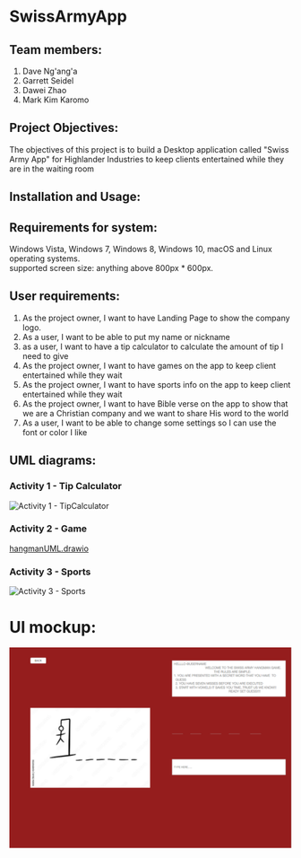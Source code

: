 # SwissArmyApp

## Team members:

  1. Dave	Ng'ang'a <br />
  2. Garrett	Seidel <br />
  3. Dawei	Zhao <br />
  4. Mark Kim	Karomo <br />

## Project Objectives:
The objectives of this project is to build a Desktop application called "Swiss Army App" for Highlander Industries to keep clients entertained while they are in the waiting room 

## Installation and Usage:

## Requirements for system:
Windows Vista, Windows 7, Windows 8, Windows 10, macOS and Linux operating systems. <br />
supported screen size: anything above 800px * 600px.  <br />

## User requirements:

1. As the project owner, I want to have Landing Page to show the company logo.
2. As a user, I want to be able to put my name or nickname 
3. as a user, I want to have a tip calculator to calculate the amount of tip I need to give
4. As the project owner, I want to have games on the app to keep client entertained while they wait
5. As the project owner, I want to have sports info on the app to keep client entertained while they wait
6. As the project owner, I want to have Bible verse on the app to show that we are a Christian company and we want to share His word to the world
7. As a user, I want to be able to change some settings so I can use the font or color I like

## UML diagrams:

### Activity 1 - Tip Calculator
![Activity 1 - TipCalculator]()

### Activity 2 - Game
[hangmanUML.drawio](SwissArmyApp%2Fsrc%2Fmain%2Fresources%2Fcom%2Fexample%2Fswissarmyapp%2FhangmanUML.drawio)

### Activity 3 - Sports
![Activity 3 - Sports](https://user-images.githubusercontent.com/44644848/229956059-6ead169e-1d72-4003-a6f9-aba3cf323e06.png)

# UI mockup:
![HangmanUI.png](SwissArmyApp%2Fsrc%2Fmain%2Fresources%2Fcom%2Fexample%2Fswissarmyapp%2FHangmanUI.png)

